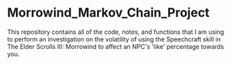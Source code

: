 # Morrowind_Markov_Chain_Project
This repository contains all of the code, notes, and functions that I am using to perform an investigation on the volatility of using the Speechcraft skill in The Elder Scrolls III: Morrowind to affect an NPC's 'like' percentage towards you.
